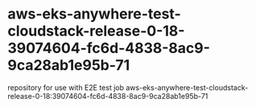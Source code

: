 # aws-eks-anywhere-test-cloudstack-release-0-18-39074604-fc6d-4838-8ac9-9ca28ab1e95b-71
repository for use with E2E test job aws-eks-anywhere-test-cloudstack-release-0-18:39074604-fc6d-4838-8ac9-9ca28ab1e95b-71
